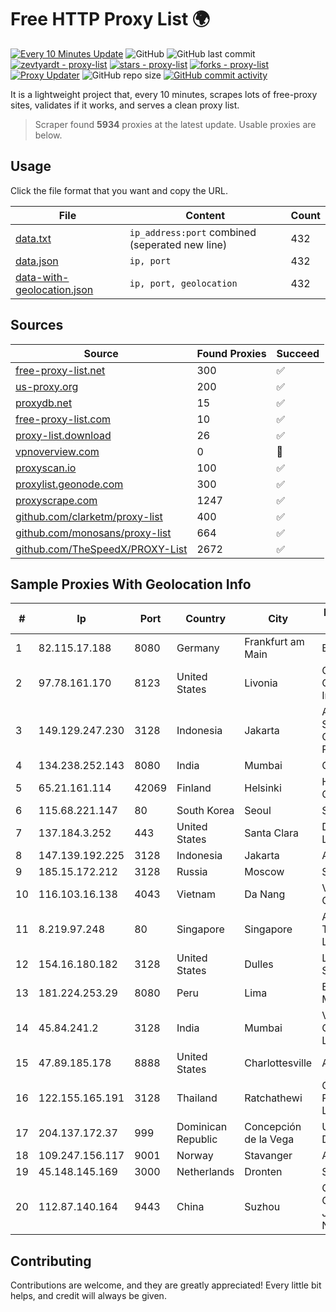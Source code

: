 
# Free HTTP Proxy List 🌍

[![Every 10 Minutes Update](https://github.com/mertguvencli/http-proxy-list/actions/workflows/main.yml/badge.svg?branch=main)](https://github.com/mertguvencli/http-proxy-list/actions/workflows/main.yml)
![GitHub](https://img.shields.io/github/license/mertguvencli/http-proxy-list)
![GitHub last commit](https://img.shields.io/github/last-commit/mertguvencli/http-proxy-list)
[![zevtyardt - proxy-list](https://img.shields.io/static/v1?label=zevtyardt&message=proxy-list&color=blue&logo=github)](https://github.com/zevtyardt/proxy-list "Go to GitHub repo")
[![stars - proxy-list](https://img.shields.io/github/stars/zevtyardt/proxy-list?style=social)](https://github.com/zevtyardt/proxy-list)
[![forks - proxy-list](https://img.shields.io/github/forks/zevtyardt/proxy-list?style=social)](https://github.com/zevtyardt/proxy-list)
[![Proxy Updater](https://github.com/zevtyardt/proxy-list/workflows/Proxy%20Updater/badge.svg)](https://github.com/zevtyardt/proxy-list/actions?query=workflow:"Proxy+Updater")
![GitHub repo size](https://img.shields.io/github/repo-size/zevtyardt/proxy-list)
[![GitHub commit activity](https://img.shields.io/github/commit-activity/m/zevtyardt/proxy-list?logo=commits)](https://github.com/zevtyardt/proxy-list/commits/main)

It is a lightweight project that, every 10 minutes, scrapes lots of free-proxy sites, validates if it works, and serves a clean proxy list.

> Scraper found **5934** proxies at the latest update. Usable proxies are below.

## Usage

Click the file format that you want and copy the URL.

|File|Content|Count|
|----|-------|-----|
|[data.txt](https://raw.githubusercontent.com/mertguvencli/http-proxy-list/main/proxy-list/data.txt)|`ip_address:port` combined (seperated new line)|432|
|[data.json](https://raw.githubusercontent.com/mertguvencli/http-proxy-list/main/proxy-list/data.json)|`ip, port`|432|
|[data-with-geolocation.json](https://raw.githubusercontent.com/mertguvencli/http-proxy-list/main/proxy-list/data-with-geolocation.json)|`ip, port, geolocation`|432|

## Sources

|Source|Found Proxies|Succeed|
|------|-------------|-------|
|[free-proxy-list.net](https://free-proxy-list.net)|300|✅|
|[us-proxy.org](https://www.us-proxy.org)|200|✅|
|[proxydb.net](http://proxydb.net)|15|✅|
|[free-proxy-list.com](https://free-proxy-list.com/?page=&port=&type%5B%5D=http&type%5B%5D=https&up_time=0&search=Search)|10|✅|
|[proxy-list.download](https://www.proxy-list.download/HTTP)|26|✅|
|[vpnoverview.com](https://vpnoverview.com/privacy/anonymous-browsing/free-proxy-servers)|0|🚫|
|[proxyscan.io](https://www.proxyscan.io)|100|✅|
|[proxylist.geonode.com](https://proxylist.geonode.com/api/proxy-list?limit=300&page=1&sort_by=lastChecked&sort_type=desc&protocols=http,https)|300|✅|
|[proxyscrape.com](https://api.proxyscrape.com/v2/?request=displayproxies&protocol=http&timeout=10000&country=all&ssl=all&anonymity=all)|1247|✅|
|[github.com/clarketm/proxy-list](https://raw.githubusercontent.com/clarketm/proxy-list/master/proxy-list-raw.txt)|400|✅|
|[github.com/monosans/proxy-list](https://raw.githubusercontent.com/monosans/proxy-list/main/proxies/http.txt)|664|✅|
|[github.com/TheSpeedX/PROXY-List](https://raw.githubusercontent.com/TheSpeedX/PROXY-List/master/http.txt)|2672|✅|


## Sample Proxies With Geolocation Info

|#|Ip|Port|Country|City|Internet Service Provider|
|-|--|----|-------|----|-------------------------|
|1|82.115.17.188|8080|Germany|Frankfurt am Main|BitCommand LLC|
|2|97.78.161.170|8123|United States|Livonia|Charter Communications, Inc|
|3|149.129.247.230|3128|Indonesia|Jakarta|Alibaba.com Singapore E-Commerce Private Limited|
|4|134.238.252.143|8080|India|Mumbai|Google LLC|
|5|65.21.161.114|42069|Finland|Helsinki|Hetzner Online GmbH|
|6|115.68.221.147|80|South Korea|Seoul|SMILESERV|
|7|137.184.3.252|443|United States|Santa Clara|DigitalOcean, LLC|
|8|147.139.192.225|3128|Indonesia|Jakarta|Alibaba.com LLC|
|9|185.15.172.212|3128|Russia|Moscow|SafeData LLC|
|10|116.103.16.138|4043|Vietnam|Da Nang|Viettel Corporation|
|11|8.219.97.248|80|Singapore|Singapore|Alibaba (US) Technology Co., Ltd.|
|12|154.16.180.182|3128|United States|Dulles|LYIT Internet Services|
|13|181.224.253.29|8080|Peru|Lima|Econocable Media SAC|
|14|45.84.241.2|3128|India|Mumbai|VeloxServ Communications Ltd|
|15|47.89.185.178|8888|United States|Charlottesville|Alibaba.com LLC|
|16|122.155.165.191|3128|Thailand|Ratchathewi|CAT Telecom Public Company Limited|
|17|204.137.172.37|999|Dominican Republic|Concepción de la Vega|Univegacomu Del Caribe SRL|
|18|109.247.156.117|9001|Norway|Stavanger|Altibox|
|19|45.148.145.169|3000|Netherlands|Dronten|Serverius|
|20|112.87.140.164|9443|China|Suzhou|China Unicom CHINA169 Jiangsu Province Network|



## Contributing

Contributions are welcome, and they are greatly appreciated! Every
little bit helps, and credit will always be given.

